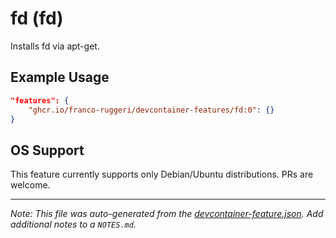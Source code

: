 
# fd (fd)

Installs fd via apt-get.

## Example Usage

```json
"features": {
    "ghcr.io/franco-ruggeri/devcontainer-features/fd:0": {}
}
```



## OS Support

This feature currently supports only Debian/Ubuntu distributions. PRs are
welcome.


---

_Note: This file was auto-generated from the [devcontainer-feature.json](https://github.com/franco-ruggeri/devcontainer-features/blob/main/src/fd/devcontainer-feature.json).  Add additional notes to a `NOTES.md`._
